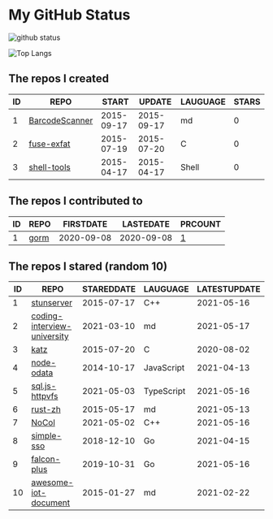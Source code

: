# My GitHub Status

<img src="https://github-readme-stats-1.yihong0618.vercel.app/api?username=egenchen&show_icons=true&&&hide_title=true&count_private=true" alt="github status" />

![Top Langs](https://github-readme-stats-1.yihong0618.vercel.app/api/top-langs/?username=egenchen&layout=compact)

<!--START_SECTION:my_github-->
## The repos I created
| ID |                             REPO                             |   START    |   UPDATE   | LAUGUAGE | STARS |
|----|--------------------------------------------------------------|------------|------------|----------|-------|
|  1 | [BarcodeScanner](https://github.com/egenchen/BarcodeScanner) | 2015-09-17 | 2015-09-17 | md       |     0 |
|  2 | [fuse-exfat](https://github.com/egenchen/fuse-exfat)         | 2015-07-19 | 2015-07-20 | C        |     0 |
|  3 | [shell-tools](https://github.com/egenchen/shell-tools)       | 2015-04-17 | 2015-04-17 | Shell    |     0 |

## The repos I contributed to
| ID |                  REPO                   | FIRSTDATE  | LASTEDATE  |                                PRCOUNT                                 |
|----|-----------------------------------------|------------|------------|------------------------------------------------------------------------|
|  1 | [gorm](https://github.com/go-gorm/gorm) | 2020-09-08 | 2020-09-08 | [1](https://github.com/go-gorm/gorm/pulls?q=is%3Apr+author%3Aegenchen) |

## The repos I stared (random 10)
| ID |                                         REPO                                          | STAREDDATE |  LAUGUAGE  | LATESTUPDATE |
|----|---------------------------------------------------------------------------------------|------------|------------|--------------|
|  1 | [stunserver](https://github.com/jselbie/stunserver)                                   | 2015-07-17 | C++        | 2021-05-16   |
|  2 | [coding-interview-university](https://github.com/jwasham/coding-interview-university) | 2021-03-10 | md         | 2021-05-17   |
|  3 | [katz](https://github.com/gnubert/katz)                                               | 2015-07-20 | C          | 2020-08-02   |
|  4 | [node-odata](https://github.com/TossShinHwa/node-odata)                               | 2014-10-17 | JavaScript | 2021-04-13   |
|  5 | [sql.js-httpvfs](https://github.com/phiresky/sql.js-httpvfs)                          | 2021-05-03 | TypeScript | 2021-05-16   |
|  6 | [rust-zh](https://github.com/rustcc/rust-zh)                                          | 2015-05-17 | md         | 2021-05-13   |
|  7 | [NoCol](https://github.com/johnBuffer/NoCol)                                          | 2021-05-02 | C++        | 2021-05-16   |
|  8 | [simple-sso](https://github.com/samitpal/simple-sso)                                  | 2018-12-10 | Go         | 2021-04-15   |
|  9 | [falcon-plus](https://github.com/open-falcon/falcon-plus)                             | 2019-10-31 | Go         | 2021-05-16   |
| 10 | [awesome-iot-document](https://github.com/phodal/awesome-iot-document)                | 2015-01-27 | md         | 2021-02-22   |

<!--END_SECTION:my_github-->
